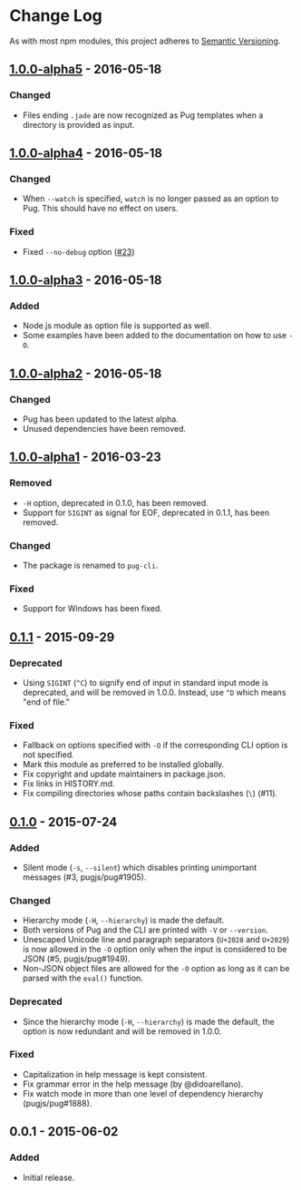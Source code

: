 # Change Log
As with most npm modules, this project adheres to
[Semantic Versioning](http://semver.org/).

## [1.0.0-alpha5] - 2016-05-18

### Changed
- Files ending `.jade` are now recognized as Pug templates when a directory is provided as input.

## [1.0.0-alpha4] - 2016-05-18

### Changed
- When `--watch` is specified, `watch` is no longer passed as an option to Pug. This should have no effect on users.

### Fixed
- Fixed `--no-debug` option ([#23])

## [1.0.0-alpha3] - 2016-05-18

### Added
- Node.js module as option file is supported as well.
- Some examples have been added to the documentation on how to use `-O`.

## [1.0.0-alpha2] - 2016-05-18

### Changed
- Pug has been updated to the latest alpha.
- Unused dependencies have been removed.

## [1.0.0-alpha1] - 2016-03-23

### Removed
- `-H` option, deprecated in 0.1.0, has been removed.
- Support for `SIGINT` as signal for EOF, deprecated in 0.1.1, has been removed.

### Changed
- The package is renamed to `pug-cli`.

### Fixed
- Support for Windows has been fixed.

## [0.1.1] - 2015-09-29
### Deprecated
- Using `SIGINT` (`^C`) to signify end of input in standard input mode is deprecated, and will be removed in 1.0.0. Instead, use `^D` which means "end of file."

### Fixed
- Fallback on options specified with `-O` if the corresponding CLI option is not specified.
- Mark this module as preferred to be installed globally.
- Fix copyright and update maintainers in package.json.
- Fix links in HISTORY.md.
- Fix compiling directories whose paths contain backslashes (`\`) (#11).

## [0.1.0] - 2015-07-24
### Added
- Silent mode (`-s`, `--silent`) which disables printing unimportant messages (#3, pugjs/pug#1905).

### Changed
- Hierarchy mode (`-H`, `--hierarchy`) is made the default.
- Both versions of Pug and the CLI are printed with `-V` or `--version`.
- Unescaped Unicode line and paragraph separators (`U+2028` and `U+2029`) is now allowed in the `-O` option only when the input is considered to be JSON (#5, pugjs/pug#1949).
- Non-JSON object files are allowed for the `-O` option as long as it can be parsed with the `eval()` function.

### Deprecated
- Since the hierarchy mode (`-H`, `--hierarchy`) is made the default, the
  option is now redundant and will be removed in 1.0.0.

### Fixed
- Capitalization in help message is kept consistent.
- Fix grammar error in the help message (by @didoarellano).
- Fix watch mode in more than one level of dependency hierarchy (pugjs/pug#1888).

## 0.0.1 - 2015-06-02
### Added
- Initial release.

[unreleased]: https://github.com/pugjs/pug-cli/compare/1.0.0-alpha5...master
[1.0.0-alpha5]: https://github.com/pugjs/pug-cli/compare/1.0.0-alpha4...1.0.0-alpha5
[1.0.0-alpha4]: https://github.com/pugjs/pug-cli/compare/1.0.0-alpha3...1.0.0-alpha4
[1.0.0-alpha3]: https://github.com/pugjs/pug-cli/compare/1.0.0-alpha2...1.0.0-alpha3
[1.0.0-alpha2]: https://github.com/pugjs/pug-cli/compare/1.0.0-alpha1...1.0.0-alpha2
[1.0.0-alpha1]: https://github.com/pugjs/pug-cli/compare/0.1.1...1.0.0-alpha1
[0.1.1]: https://github.com/pugjs/pug-cli/compare/0.1.0...0.1.1
[0.1.0]: https://github.com/pugjs/pug-cli/compare/0.0.1...0.1.0

[#23]: https://github.com/pugjs/pug-cli/issues/23
